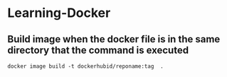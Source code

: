 # Learning-Docker


## Build image when the docker file is in the same directory that the command is executed

`docker image build -t dockerhubid/reponame:tag  .`
